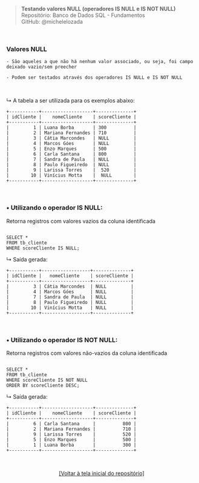 > **Testando valores NULL (operadores IS NULL e IS NOT NULL)**  
> Repositório: Banco de Dados SQL - Fundamentos  
> GitHub: @michelelozada
&nbsp;
     
&nbsp;      
### Valores NULL
```
- São aqueles a que não há nenhum valor associado, ou seja, foi campo deixado vazio/sem preecher

- Podem ser testados através dos operadores IS NULL e IS NOT NULL  
```

&nbsp;

↳ A tabela a ser utilizada para os exemplos abaixo:
```
+-----------+-------------------+--------------+
| idCliente |    nomeCliente    | scoreCliente |
+-----------+-------------------+--------------+
|         1 | Luana Borba       | 300          |
|         2 | Mariana Fernandes | 710          |
|         3 | Cátia Marcondes   | NULL         |
|         4 | Marcos Góes       | NULL         |
|         5 | Enzo Marques      | 500          |
|         6 | Carla Santana     | 800          |
|         7 | Sandra de Paula   | NULL         |
|         8 | Paulo Figueiredo  | NULL         |
|         9 | Larissa Torres    |  520         |
|        10 | Vinícius Motta    |  NULL        |
+-----------+-------------------+--------------+
```

&nbsp;
     
### • Utilizando o operador IS NULL:  
Retorna registros com valores vazios da coluna identificada  

```mysql

SELECT * 
FROM tb_cliente 
WHERE scoreCliente IS NULL;
```

↳ Saída gerada:
```
+-----------+------------------+--------------+
| idCliente |   nomeCliente    | scoreCliente |
+-----------+------------------+--------------+
|         3 | Cátia Marcondes  | NULL         |
|         4 | Marcos Góes      | NULL         |
|         7 | Sandra de Paula  | NULL         |
|         8 | Paulo Figueiredo | NULL         |
|        10 | Vinícius Motta   | NULL         |
+-----------+------------------+--------------+
```

&nbsp;
     
### • Utilizando o operador IS NOT NULL:
Retorna registros com valores não-vazios da coluna identificada  

```mysql

SELECT * 
FROM tb_cliente 
WHERE scoreCliente IS NOT NULL
ORDER BY scoreCliente DESC;
```

↳ Saída gerada:
```
+-----------+-------------------+--------------+
| idCliente |    nomeCliente    | scoreCliente |
+-----------+-------------------+--------------+
|         6 | Carla Santana     |          800 |
|         2 | Mariana Fernandes |          710 |
|         9 | Larissa Torres    |          520 |
|         5 | Enzo Marques      |          500 |
|         1 | Luana Borba       |          300 |
+-----------+-------------------+--------------+
```

&nbsp;

<div align="center">
<a href="https://github.com/michelelozada/SQL-Study-Notes">[Voltar à tela inicial do repositório]</a>
</div>